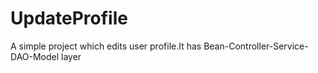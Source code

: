 # UpdateProfile
A simple project which edits user profile.It has Bean-Controller-Service-DAO-Model layer
